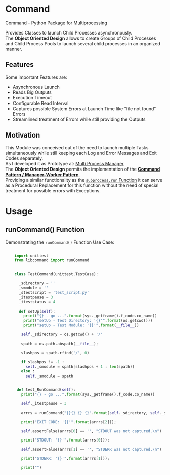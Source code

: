# Command

Command - Python Package for Multiprocessing

Provides Classes to launch Child Processes asynchronously.\
The **Object Oriented Design** allows to create Groups of Child Processes and Child Process Pools to launch several child processes in an organized manner.

## Features

Some important Features are:
* Asynchronous Launch
* Reads Big Outputs
* Execution Timeout
* Configurable Read Interval
* Captures possible System Errors at Launch Time like "file not found" Errors
* Streamlined treatment of Errors while still providing the Outputs

## Motivation

This Module was conceived out of the need to launch multiple Tasks simultaneously while still keeping each Log and Error Messages and Exit Codes separately. \
As I developed it as Prototype at:
[Multi Process Manager](https://stackoverflow.com/questions/50177534/why-do-pipes-from-child-processes-break-sometimes-and-sometimes-not)\
The **Object Oriented Design** permits the implementation of the **[Command Pattern / Manager-Worker Pattern](https://en.wikipedia.org/wiki/Command_pattern)**.\
Providing a similar functionality as the [`subprocess.run` Function](https://docs.python.org/3/library/subprocess.html#subprocess.run) it can serve as a Procedural Replacement for this function without the need of special treatment for possible errors with Exceptions.

# Usage
## runCommand() Function
Demonstrating the `runCommand()` Function Use Case:
```python

	import unittest
	from libcommand import runCommand


	class TestCommand(unittest.TestCase):

	  _sdirectory = ''
	  _smodule = ''
	  _stestscript = 'test_script.py'
	  _itestpause = 3
	  _iteststatus = 4

	  def setUp(self):
	    print("{} - go ...".format(sys._getframe().f_code.co_name))
	    print("setUp - Test Directory: '{}'".format(os.getcwd()))
	    print("setUp - Test Module: '{}'".format(__file__))

	   self._sdirectory = os.getcwd() + '/'

	   spath = os.path.abspath(__file__);

	   slashpos = spath.rfind('/', 0)

	   if slashpos != -1 :
	     self._smodule = spath[slashpos + 1 : len(spath)]
	   else :
	     self._smodule = spath


	 def test_RunCommand(self):
	   print("{} - go ...".format(sys._getframe().f_code.co_name))

	   self._itestpause = 3

	   arrrs = runCommand("{}{} {} {}".format(self._sdirectory, self._stestscript, self._itestpause, self._iteststatus))

	   print("EXIT CODE: '{}'".format(arrrs[2]));

	   self.assertFalse(arrrs[0] == '', "STDOUT was not captured.\n")

	   print("STDOUT: '{}'".format(arrrs[0]));

	   self.assertFalse(arrrs[1] == '', "STDERR was not captured.\n")

	   print("STDERR: '{}'".format(arrrs[1]));

	   print("")
```
